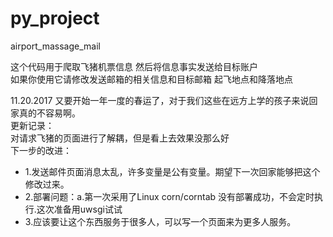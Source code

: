 # py_project
airport_massage_mail

这个代码用于爬取飞猪机票信息 然后将信息事实发送给目标账户</br>
如果你使用它请修改发送邮箱的相关信息和目标邮箱 起飞地点和降落地点</br>
  
11.20.2017
又要开始一年一度的春运了，对于我们这些在远方上学的孩子来说回家真的不容易啊。</br>
更新记录：</br>
对请求飞猪的页面进行了解耦，但是看上去效果没那么好</br>
下一步的改进：</br>
- 1.发送邮件页面消息太乱，许多变量是公有变量。期望下一次回家能够把这个修改过来。</br>
- 2.部署问题：a.第一次采用了Linux corn/corntab 没有部署成功，不会定时执行.这次准备用uwsgi试试</br>
- 3.应该要让这个东西服务于很多人，可以写一个页面来为更多人服务。</br>
  


